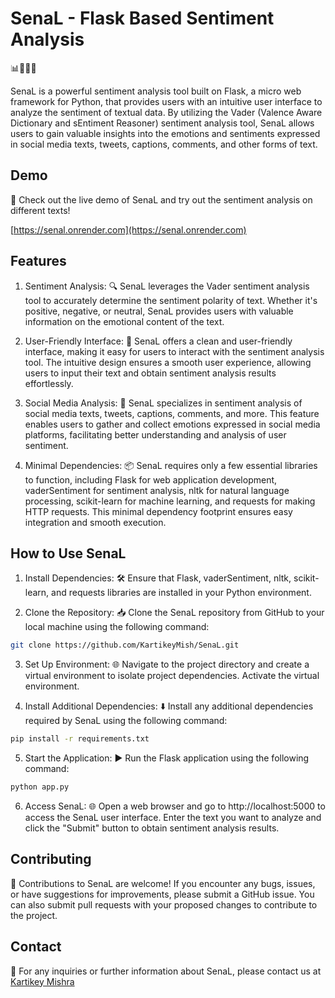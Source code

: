 # SenaL - Flask Based Sentiment Analysis
📊🔎💬🚀

SenaL is a powerful sentiment analysis tool built on Flask, a micro web framework for Python, that provides users with an intuitive user interface to analyze the sentiment of textual data. By utilizing the Vader (Valence Aware Dictionary and sEntiment Reasoner) sentiment analysis tool, SenaL allows users to gain valuable insights into the emotions and sentiments expressed in social media texts, tweets, captions, comments, and other forms of text.

## Demo

🎉 Check out the live demo of SenaL and try out the sentiment analysis on different texts!

[https://senal.onrender.com](https://senal.onrender.com)

## Features

1. Sentiment Analysis: 🔍 SenaL leverages the Vader sentiment analysis tool to accurately determine the sentiment polarity of text. Whether it's positive, negative, or neutral, SenaL provides users with valuable information on the emotional content of the text.

2. User-Friendly Interface: 🚀 SenaL offers a clean and user-friendly interface, making it easy for users to interact with the sentiment analysis tool. The intuitive design ensures a smooth user experience, allowing users to input their text and obtain sentiment analysis results effortlessly.

3. Social Media Analysis: 💬 SenaL specializes in sentiment analysis of social media texts, tweets, captions, comments, and more. This feature enables users to gather and collect emotions expressed in social media platforms, facilitating better understanding and analysis of user sentiment.

4. Minimal Dependencies: 📦 SenaL requires only a few essential libraries to function, including Flask for web application development, vaderSentiment for sentiment analysis, nltk for natural language processing, scikit-learn for machine learning, and requests for making HTTP requests. This minimal dependency footprint ensures easy integration and smooth execution.



## How to Use SenaL

1. Install Dependencies: 🛠️ Ensure that Flask, vaderSentiment, nltk, scikit-learn, and requests libraries are installed in your Python environment.

2. Clone the Repository: 📥 Clone the SenaL repository from GitHub to your local machine using the following command:

```bash []
git clone https://github.com/KartikeyMish/SenaL.git
```
3. Set Up Environment: 🌐 Navigate to the project directory and create a virtual environment to isolate project dependencies. Activate the virtual environment.

4. Install Additional Dependencies: ⬇️ Install any additional dependencies required by SenaL using the following command:

```bash []
pip install -r requirements.txt
```
5. Start the Application: ▶️ Run the Flask application using the following command:

```bash []
python app.py
```

6. Access SenaL: 🌐 Open a web browser and go to http://localhost:5000 to access the SenaL user interface. Enter the text you want to analyze and click the "Submit" button to obtain sentiment analysis results.

## Contributing

🤝 Contributions to SenaL are welcome! If you encounter any bugs, issues, or have suggestions for improvements, please submit a GitHub issue. You can also submit pull requests with your proposed changes to contribute to the project.

## Contact

📧 For any inquiries or further information about SenaL, please contact us at [Kartikey Mishra](kartikeymishra626@gmail.com)
